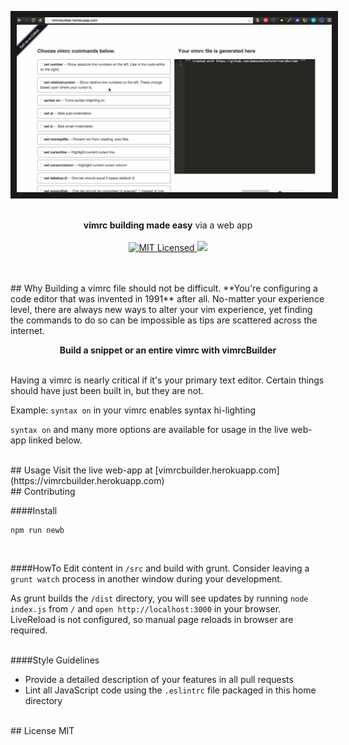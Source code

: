 <p align="center">
  <a>
    <img src="img/demo1.gif" title="MVP demo" alt="vimrcBuilder Demo" border="10"/>
  </a>
</p>

<p align="center">
  <br>
  <b>vimrc building made easy</b> via a web app
  <br>
  <br>

  <a href="LICENSE">
    <img src="https://img.shields.io/badge/license-MIT-blue.svg" alt="MIT Licensed" />
  </a>

  <a href="https://travis-ci.org/dawsonbotsford/vimrcBuilder">
    <img src="https://travis-ci.org/dawsonbotsford/vimrcBuilder.svg?branch=master" />
  </a>

  <br>
</p>

<br>
<br>
## Why
Building a vimrc file should not be difficult. **You're configuring a code editor that was invented in 1991** after all. No-matter your experience level, there are always new ways to alter your vim experience, yet finding the commands to do so can be impossible as tips are scattered across the internet.

<p align="center">
  <b>Build a snippet or an entire vimrc with vimrcBuilder</b>
</p>

<br>
Having a vimrc is nearly critical if it's your primary text editor. Certain things should have just been built in, but they are not.

Example: `syntax on` in your vimrc enables syntax hi-lighting

`syntax on` and many more options are available for usage in the live web-app linked below.

<br>
## Usage
Visit the live web-app at [vimrcbuilder.herokuapp.com](https://vimrcbuilder.herokuapp.com)

<br>
## Contributing

####Install
```shell
npm run newb
```
<br>

####HowTo
Edit content in `/src` and build with grunt. Consider leaving a `grunt watch` process in another window during your development.

As grunt builds the `/dist` directory, you will see updates by running `node index.js` from `/` and `open http://localhost:3000` in your browser. LiveReload is not configured, so manual page reloads in browser are required.

<br>
####Style Guidelines

* Provide a detailed description of your features in all pull requests
* Lint all JavaScript code using the `.eslintrc` file packaged in this home directory

<br>
## License
MIT
